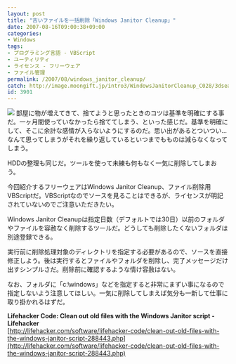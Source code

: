 ```yaml
---
layout: post
title: "古いファイルを一括削除「Windows Janitor Cleanup」"
date: 2007-08-16T09:00:38+09:00
categories:
- Windows
tags: 
- プログラミング言語 - VBScript
- ユーティリティ
- ライセンス - フリーウェア
- ファイル管理
permalink: /2007/08/windows_janitor_cleanup/
catch: http://image.moongift.jp/intro3/WindowsJanitorCleanup_C028/3dsearch2_thumb.png
id: 3901
---
```

[![](http://image.moongift.jp/intro3/WindowsJanitorCleanup_C028/3dsearch2_thumb.png)](http://image.moongift.jp/intro3/WindowsJanitorCleanup_C028/3dsearch22.png) 部屋に物が増えてきて、捨てようと思ったときのコツは基準を明確にする事だ。一ヶ月間使っていなかったら捨ててしまう、といった感じだ。基準を明確にして、そこに余計な感情が入らないようにするのだ。思い出があるとついつい…なんて思ってしまうがそれを繰り返しているといつまでもものは減らなくなってしまう。   
  
HDDの整理も同じだ。ツールを使って未練も何もなく一気に削除してしまおう。   
  
今回紹介するフリーウェアはWindows Janitor Cleanup、ファイル削除用VBScriptだ。VBScriptなのでソースを見ることはできるが、ライセンスが明記されていないのでご注意いただきたい。   
  
<!--more-->  
  
Windows Janitor Cleanupは指定日数（デフォルトでは30日）以前のフォルダやファイルを容赦なく削除するツールだ。どうしても削除したくないフォルダは別途登録できる。   
  
実行前に削除処理対象のディレクトリを指定する必要があるので、ソースを直接修正しよう。後は実行するとファイルやフォルダを削除し、完了メッセージだけ出すシンプルさだ。削除前に確認するような情け容赦はない。   
  
なお、フォルダに「c:\windows」などを指定すると非常にまずい事になるので指定しないよう注意してほしい。一気に削除してしまえば気分も一新して仕事に取り掛かれるはずだ。   
  
**Lifehacker Code: Clean out old files with the Windows Janitor script - Lifehacker**  
[http://lifehacker.com/software/lifehacker-code/clean-out-old-files-with-the-windows-janitor-script-288443.php](http://lifehacker.com/software/lifehacker-code/clean-out-old-files-with-the-windows-janitor-script-288443.php)